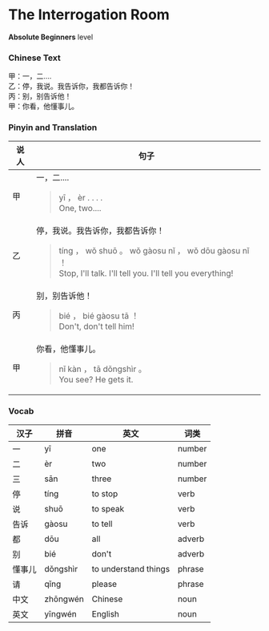# The Interrogation Room
**Absolute Beginners** level
### Chinese Text
甲：一，二....<br />乙：停，我说。我告诉你，我都告诉你！<br />丙：别，别告诉他！<br />甲：你看，他懂事儿。

### Pinyin and Translation
|说人|句子|
|----|----|
|甲|一，二....<blockquote>yī ， èr . . . .<br />One, two....</blockquote>|
|乙|停，我说。我告诉你，我都告诉你！<blockquote>tíng ， wǒ shuō 。 wǒ gàosu nǐ ， wǒ dōu gàosu nǐ ！<br />Stop, I'll talk. I'll tell you. I'll tell you everything!</blockquote>|
|丙|别，别告诉他！<blockquote>bié ， bié gàosu tā ！<br />Don't, don't tell him!</blockquote>|
|甲|你看，他懂事儿。<blockquote>nǐ kàn ， tā dǒngshìr 。<br />You see? He gets it.</blockquote>|
### Vocab
|汉子|拼音|英文|词类|
|----|----|----|----|
|一|yī|one|number|
|二|èr|two|number|
|三|sān|three|number|
|停|tíng|to stop|verb|
|说|shuō|to speak|verb|
|告诉|gàosu|to tell|verb|
|都|dōu|all|adverb|
|别|bié|don't|adverb|
|懂事儿|dǒngshìr|to understand things|phrase|
|请|qǐng|please|phrase|
|中文|zhōngwén|Chinese|noun|
|英文|yīngwén|English|noun|